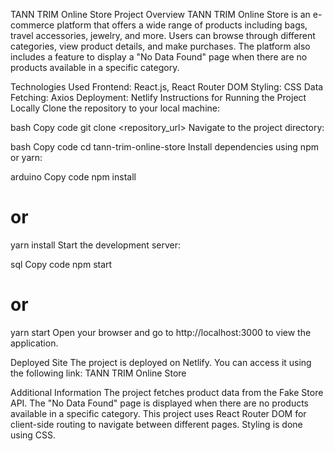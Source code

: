 TANN TRIM Online Store
Project Overview
TANN TRIM Online Store is an e-commerce platform that offers a wide range of products including bags, travel accessories, jewelry, and more. Users can browse through different categories, view product details, and make purchases. The platform also includes a feature to display a "No Data Found" page when there are no products available in a specific category.

Technologies Used
Frontend: React.js, React Router DOM
Styling: CSS
Data Fetching: Axios
Deployment: Netlify
Instructions for Running the Project Locally
Clone the repository to your local machine:

bash
Copy code
git clone <repository_url>
Navigate to the project directory:

bash
Copy code
cd tann-trim-online-store
Install dependencies using npm or yarn:

arduino
Copy code
npm install
# or
yarn install
Start the development server:

sql
Copy code
npm start
# or
yarn start
Open your browser and go to http://localhost:3000 to view the application.

Deployed Site
The project is deployed on Netlify. You can access it using the following link: TANN TRIM Online Store

Additional Information
The project fetches product data from the Fake Store API.
The "No Data Found" page is displayed when there are no products available in a specific category.
This project uses React Router DOM for client-side routing to navigate between different pages.
Styling is done using CSS.